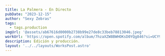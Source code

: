 ```yaml
---
title: La Palmera - En Directo
pubDate: "2023-12-15"
author: "Sexy Zebras"
tags:
  - tags.production
imgUrl: '@assets/ab67616d0000b2738b99e27de8c33beb78813046.jpeg'
workUrl: 'https://open.spotify.com/album/7hzaXZW8BWHOKsD0YQg846?si=UCY9PJ_RRvyqsX0lRjB4Xg'
description: Edición y producción.
layout: '../../layouts/WorksPost.astro'
---
```

